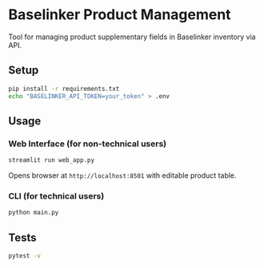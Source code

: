 # Baselinker Product Management

Tool for managing product supplementary fields in Baselinker inventory via API.

## Setup
```bash
pip install -r requirements.txt
echo "BASELINKER_API_TOKEN=your_token" > .env
```

## Usage

### Web Interface (for non-technical users)
```bash
streamlit run web_app.py
```
Opens browser at `http://localhost:8501` with editable product table.

### CLI (for technical users)
```bash
python main.py
```

## Tests
```bash
pytest -v
```

